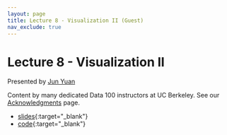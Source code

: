 ```yaml
---
layout: page
title: Lecture 8 - Visualization II (Guest)
nav_exclude: true
---
```


# Lecture 8 - Visualization II

Presented by [Jun Yuan](http://junyuanjun.github.io)

Content by many dedicated Data 100 instructors at UC Berkeley. See our [Acknowledgments](../../acks) page.

- [slides](https://docs.google.com/presentation/d/19no9xT5BaLhVRywAbdty9FSETd5QFHlZ9AGiHlyAgQg/edit?usp=sharing){:target="_blank"}
- [code](https://data100.datahub.berkeley.edu/hub/user-redirect/git-pull?repo=https%3A%2F%2Fgithub.com%2FDS-100%2Fsu24-materials&urlpath=lab%2Ftree%2Fsu24-materials%2Flecture%2Flec08%2Flec08.ipynb&branch=main){:target="_blank"}
